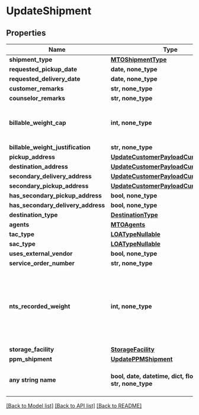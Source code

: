 # UpdateShipment


## Properties
Name | Type | Description | Notes
------------ | ------------- | ------------- | -------------
**shipment_type** | [**MTOShipmentType**](MTOShipmentType.md) |  | [optional] 
**requested_pickup_date** | **date, none_type** |  | [optional] 
**requested_delivery_date** | **date, none_type** |  | [optional] 
**customer_remarks** | **str, none_type** |  | [optional] 
**counselor_remarks** | **str, none_type** |  | [optional] 
**billable_weight_cap** | **int, none_type** | estimated weight of the shuttle service item provided by the prime | [optional] 
**billable_weight_justification** | **str, none_type** |  | [optional] 
**pickup_address** | [**UpdateCustomerPayloadCurrentAddress**](UpdateCustomerPayloadCurrentAddress.md) |  | [optional] 
**destination_address** | [**UpdateCustomerPayloadCurrentAddress**](UpdateCustomerPayloadCurrentAddress.md) |  | [optional] 
**secondary_delivery_address** | [**UpdateCustomerPayloadCurrentAddress**](UpdateCustomerPayloadCurrentAddress.md) |  | [optional] 
**secondary_pickup_address** | [**UpdateCustomerPayloadCurrentAddress**](UpdateCustomerPayloadCurrentAddress.md) |  | [optional] 
**has_secondary_pickup_address** | **bool, none_type** |  | [optional] 
**has_secondary_delivery_address** | **bool, none_type** |  | [optional] 
**destination_type** | [**DestinationType**](DestinationType.md) |  | [optional] 
**agents** | [**MTOAgents**](MTOAgents.md) |  | [optional] 
**tac_type** | [**LOATypeNullable**](LOATypeNullable.md) |  | [optional] 
**sac_type** | [**LOATypeNullable**](LOATypeNullable.md) |  | [optional] 
**uses_external_vendor** | **bool, none_type** |  | [optional] 
**service_order_number** | **str, none_type** |  | [optional] 
**nts_recorded_weight** | **int, none_type** | The previously recorded weight for the NTS Shipment. Used for NTS Release to know what the previous primeActualWeight or billable weight was. | [optional] 
**storage_facility** | [**StorageFacility**](StorageFacility.md) |  | [optional] 
**ppm_shipment** | [**UpdatePPMShipment**](UpdatePPMShipment.md) |  | [optional] 
**any string name** | **bool, date, datetime, dict, float, int, list, str, none_type** | any string name can be used but the value must be the correct type | [optional]

[[Back to Model list]](../README.md#documentation-for-models) [[Back to API list]](../README.md#documentation-for-api-endpoints) [[Back to README]](../README.md)


